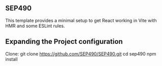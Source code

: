 ## SEP490

This template provides a minimal setup to get React working in Vite with HMR and some ESLint rules.

## Expanding the Project configuration

 Clone: git clone https://github.com/SEP490/SEP490.git
 cd sep490
 npm install
